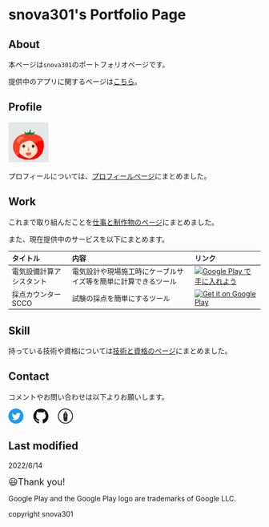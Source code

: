 # snova301's Portfolio Page

## About

本ページは`snova301`のポートフォリオページです。

提供中のアプリに関するページは[こちら](https://snova301.github.io/AppService/)。


## Profile

<img src='./image/icon.png' width=80>

プロフィールについては、[プロフィールページ](./aboutme.md)にまとめました。



## Work

これまで取り組んだことを[仕事と制作物のページ](./work.md)にまとめました。

また、現在提供中のサービスを以下にまとめます。

|タイトル|内容|リンク|
|:--|:--|:--|
|電気設備計算アシスタント|電気設計や現場施工時にケーブルサイズ等を簡単に計算できるツール|<a href='https://play.google.com/store/apps/details?id=com.github.snova301.elec_calculator&pcampaignid=pcampaignidMKT-Other-global-all-co-prtnr-py-PartBadge-Mar2515-1'><img alt='Google Play で手に入れよう' src='https://play.google.com/intl/ja/badges/static/images/badges/ja_badge_web_generic.png' width='150'/></a>|
|採点カウンターSCCO|試験の採点を簡単にするツール|<a href='https://play.google.com/store/apps/details?id=com.github.snova301.score_counter&pcampaignid=pcampaignidMKT-Other-global-all-co-prtnr-py-PartBadge-Mar2515-1'><img alt='Get it on Google Play' src='https://play.google.com/intl/ja/badges/static/images/badges/en_badge_web_generic.png' width=150/></a>|



## Skill

持っている技術や資格については[技術と資格のページ](./skill.md)にまとめました。




## Contact

コメントやお問い合わせは以下よりお願いします。

<a href="https://twitter.com/TiuapB1nIiPFQJD"><img src="./image/icon_twitter.png" alt="Twitter" width=30></a> &nbsp; &nbsp; <a href="https://github.com/snova301.html"><img src="./image/icon_github.png" alt="Github" width=30></a> &nbsp; &nbsp; <a href="https://snova301.hatenablog.com/"><img src="./image/icon_hatenablog.png" alt="Hatenablog" width=30></a>




## Last modified

2022/6/14


<font size="4">😃Thank you!</font>




Google Play and the Google Play logo are trademarks of Google LLC.

copyright snova301